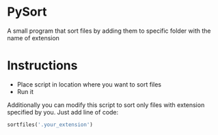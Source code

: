 # PySort
A small program that sort files by adding them to specific folder with the name of extension


# Instructions
- Place script in location where you want to sort files
- Run it

Additionally you can modify this script to sort only files with extension specified by you.
Just add line of code:
```python
sortfiles('.your_extension')
```
